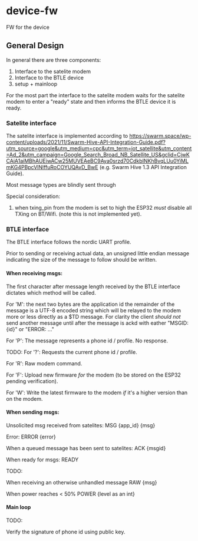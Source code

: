 # device-fw
FW for the device

## General Design

In general there are three components:
1) Interface to the satelite modem
2) Interface to the BTLE device
3) setup + mainloop

For the most part the interface to the satelite modem waits for the satelite modem to enter a "ready" state and then informs the BTLE device it is ready.

### Satelite interface

The satelite interface is implemented according to https://swarm.space/wp-content/uploads/2021/11/Swarm-Hive-API-Integration-Guide.pdf?utm_source=google&utm_medium=cpc&utm_term=iot_satellite&utm_content=Ad_2&utm_campaign=Google_Search_Broad_NB_Satellite_US&gclid=CjwKCAiA1aiMBhAUEiwACw25MUVEAeBC9Aya0srzd70CdkbINKhBvqLUu0YiMLmKG4PBpcVlNlffuRoCOYUQAvD_BwE (e.g. Swarm Hive 1.3 API Integration Guide).

Most message types are blindly sent through 

Special consideration:
1) when txing_pin from the modem is set to high the ESP32 *must* disable all TXing on BT/Wifi.
(note this is not implemented yet).

### BTLE interface

The BTLE interface follows the nordic UART profile.

Prior to sending or receiving actual data, an unsigned little endian message indicating the size of the message to follow should be written.


#### When receiving msgs:
The first character after message length received by the BTLE interface dictates which method will be called.

For 'M':
the next two bytes are the application id
the remainder of the message is a UTF-8 encoded string which will be relayed to the modem more or less directly as a $TD message.
For clarity the client _should not_ send another message until after the message is ackd with eather "MSGID: {id}" or "ERROR: ..."

For 'P':
The message represents a phone id / profile.
No response.

TODO:
For '?':
Requests the current phone id / profile.

For 'R':
Raw modem command.

For 'F':
Upload new firmware *for* the modem (to be stored on the ESP32 pending verification).

For 'W':
Write the latest firmware to the modem *if* it's a higher version than on the modem.

#### When sending msgs:

Unsolicited msg received from satelites:
MSG {app_id} {msg}

Error:
ERROR {error}

When a queued message has been sent to satelites: 
ACK {msgid}

When ready for msgs:
READY

TODO:

When receiving an otherwise unhandled message
RAW {msg}

When power reaches < 50%
POWER {level as an int}

#### Main loop

TODO:

Verify the signature of phone id using public key.
